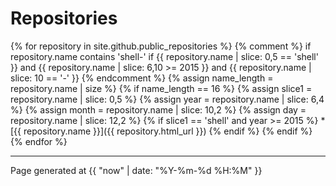 # Repositories
{% for repository in site.github.public_repositories %}
  {% comment %} 
    if repository.name contains 'shell-' 
    if {{ repository.name | slice: 0,5 == 'shell' }} and {{ repository.name | slice: 6,10 >= 2015 }} and {{ repository.name | slice: 10 == '-' }}
  {% endcomment %}
  {% assign name_length = repository.name | size %}
  {% if name_length == 16 %}
    {% assign slice1 = repository.name | slice: 0,5 %}
    {% assign year = repository.name | slice: 6,4 %}
    {% assign month = repository.name | slice: 10,2 %}
    {% assign day = repository.name | slice: 12,2 %}
    {% if slice1 == 'shell' and year >= 2015 %}
      * [{{ repository.name }}]({{ repository.html_url }})
    {% endif %}
  {% endif %}
{% endfor %}

--------

Page generated at {{ "now" | date: "%Y-%m-%d %H:%M" }}
